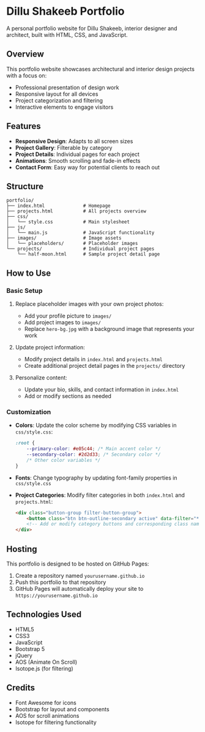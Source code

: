 # Dillu Shakeeb Portfolio

A personal portfolio website for Dillu Shakeeb, interior designer and architect, built with HTML, CSS, and JavaScript.

## Overview

This portfolio website showcases architectural and interior design projects with a focus on:
- Professional presentation of design work
- Responsive layout for all devices
- Project categorization and filtering
- Interactive elements to engage visitors

## Features

- **Responsive Design**: Adapts to all screen sizes
- **Project Gallery**: Filterable by category
- **Project Details**: Individual pages for each project
- **Animations**: Smooth scrolling and fade-in effects
- **Contact Form**: Easy way for potential clients to reach out

## Structure

```
portfolio/
├── index.html              # Homepage
├── projects.html           # All projects overview
├── css/
│   └── style.css           # Main stylesheet
├── js/
│   └── main.js             # JavaScript functionality
├── images/                 # Image assets
│   └── placeholders/       # Placeholder images
└── projects/               # Individual project pages
    └── half-moon.html      # Sample project detail page
```

## How to Use

### Basic Setup

1. Replace placeholder images with your own project photos:
   - Add your profile picture to `images/` 
   - Add project images to `images/`
   - Replace `hero-bg.jpg` with a background image that represents your work

2. Update project information:
   - Modify project details in `index.html` and `projects.html`
   - Create additional project detail pages in the `projects/` directory

3. Personalize content:
   - Update your bio, skills, and contact information in `index.html`
   - Add or modify sections as needed

### Customization

- **Colors**: Update the color scheme by modifying CSS variables in `css/style.css`:
  ```css
  :root {
      --primary-color: #e05c44; /* Main accent color */
      --secondary-color: #2d2d33; /* Secondary color */
      /* Other color variables */
  }
  ```

- **Fonts**: Change typography by updating font-family properties in `css/style.css`

- **Project Categories**: Modify filter categories in both `index.html` and `projects.html`:
  ```html
  <div class="button-group filter-button-group">
      <button class="btn btn-outline-secondary active" data-filter="*">All</button>
      <!-- Add or modify category buttons and corresponding class names -->
  </div>
  ```

## Hosting

This portfolio is designed to be hosted on GitHub Pages:

1. Create a repository named `yourusername.github.io`
2. Push this portfolio to that repository
3. GitHub Pages will automatically deploy your site to `https://yourusername.github.io`

## Technologies Used

- HTML5
- CSS3
- JavaScript
- Bootstrap 5
- jQuery
- AOS (Animate On Scroll)
- Isotope.js (for filtering)

## Credits

- Font Awesome for icons
- Bootstrap for layout and components
- AOS for scroll animations
- Isotope for filtering functionality
